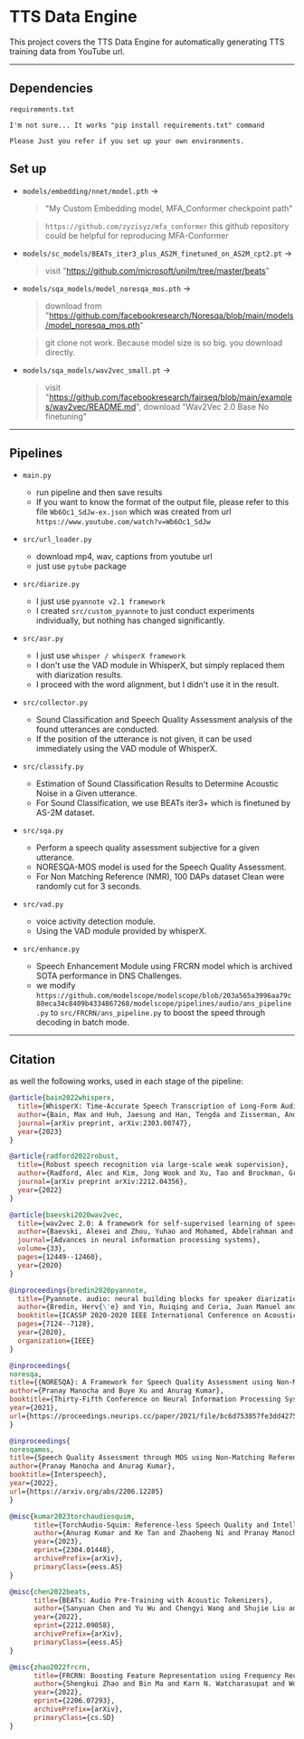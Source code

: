 # TTS Data Engine
This project covers the TTS Data Engine for automatically generating TTS training data from YouTube url.

---

## Dependencies
```
requirements.txt

I'm not sure... It works "pip install requirements.txt" command

Please Just you refer if you set up your own environments.
```

## Set up

- `models/embedding/nnet/model.pth` &rarr;
    > "My Custom Embedding model, MFA_Conformer checkpoint path"

    > `https://github.com/zyzisyz/mfa_conformer` this github repository could be helpful for reproducing MFA-Conformer

- `models/sc_models/BEATs_iter3_plus_AS2M_finetuned_on_AS2M_cpt2.pt` &rarr;
    > visit "https://github.com/microsoft/unilm/tree/master/beats"

- `models/sqa_models/model_noresqa_mos.pth` &rarr;
    > download from "https://github.com/facebookresearch/Noresqa/blob/main/models/model_noresqa_mos.pth"

    > git clone not work. Because model size is so big. you download directly.

- `models/sqa_models/wav2vec_small.pt` &rarr;
    > visit "https://github.com/facebookresearch/fairseq/blob/main/examples/wav2vec/README.md", download "Wav2Vec 2.0 Base No finetuning"

---

## Pipelines

- `main.py`
    - run pipeline and then save results
    - If you want to know the format of the output file, please refer to this file `Wb6Oc1_SdJw-ex.json` which was created from url `https://www.youtube.com/watch?v=Wb6Oc1_SdJw`

- `src/url_loader.py`
    - download mp4, wav, captions from youtube url
    - just use `pytube` package

- `src/diarize.py`
    - I just use `pyannote v2.1 framework`
    - I created `src/custom_pyannote` to just conduct experiments individually, but nothing has changed significantly.

- `src/asr.py`
    - I just use `whisper / whisperX framework`
    - I don't use the VAD module in WhisperX, but simply replaced them with diarization results.
    - I proceed with the word alignment, but I didn't use it in the result.

- `src/collector.py`
    - Sound Classification and Speech Quality Assessment analysis of the found utterances are conducted.
    - If the position of the utterance is not given, it can be used immediately using the VAD module of WhisperX.

- `src/classify.py`
    - Estimation of Sound Classification Results to Determine Acoustic Noise in a Given utterance.
    - For Sound Classification, we use BEATs iter3+ which is finetuned by AS-2M dataset.

- `src/sqa.py`
    - Perform a speech quality assessment subjective for a given utterance.
    - NORESQA-MOS model is used for the Speech Quality Assessment.
    - For Non Matching Reference (NMR), 100 DAPs dataset Clean were randomly cut for 3 seconds.

- `src/vad.py`
    - voice activity detection module.
    - Using the VAD module provided by whisperX.

- `src/enhance.py`
    - Speech Enhancement Module using FRCRN model which is archived SOTA performance in DNS Challenges.
    - we modify `https://github.com/modelscope/modelscope/blob/203a565a3996aa79c80eca34c8409b4334867268/modelscope/pipelines/audio/ans_pipeline.py` to `src/FRCRN/ans_pipeline.py` to boost the speed through decoding in batch mode.

---

## Citation

as well the following works, used in each stage of the pipeline:
```bibtex
@article{bain2022whisperx,
  title={WhisperX: Time-Accurate Speech Transcription of Long-Form Audio},
  author={Bain, Max and Huh, Jaesung and Han, Tengda and Zisserman, Andrew},
  journal={arXiv preprint, arXiv:2303.00747},
  year={2023}
}
```

```bibtex
@article{radford2022robust,
  title={Robust speech recognition via large-scale weak supervision},
  author={Radford, Alec and Kim, Jong Wook and Xu, Tao and Brockman, Greg and McLeavey, Christine and Sutskever, Ilya},
  journal={arXiv preprint arXiv:2212.04356},
  year={2022}
}
```

```bibtex
@article{baevski2020wav2vec,
  title={wav2vec 2.0: A framework for self-supervised learning of speech representations},
  author={Baevski, Alexei and Zhou, Yuhao and Mohamed, Abdelrahman and Auli, Michael},
  journal={Advances in neural information processing systems},
  volume={33},
  pages={12449--12460},
  year={2020}
}
```

```bibtex
@inproceedings{bredin2020pyannote,
  title={Pyannote. audio: neural building blocks for speaker diarization},
  author={Bredin, Herv{\'e} and Yin, Ruiqing and Coria, Juan Manuel and Gelly, Gregory and Korshunov, Pavel and Lavechin, Marvin and Fustes, Diego and Titeux, Hadrien and Bouaziz, Wassim and Gill, Marie-Philippe},
  booktitle={ICASSP 2020-2020 IEEE International Conference on Acoustics, Speech and Signal Processing (ICASSP)},
  pages={7124--7128},
  year={2020},
  organization={IEEE}
}
```

```bibtex
@inproceedings{
noresqa,
title={{NORESQA}: A Framework for Speech Quality Assessment using Non-Matching References},
author={Pranay Manocha and Buye Xu and Anurag Kumar},
booktitle={Thirty-Fifth Conference on Neural Information Processing Systems},
year={2021},
url={https://proceedings.neurips.cc/paper/2021/file/bc6d753857fe3dd4275dff707dedf329-Paper.pdf}
}

@inproceedings{
noresqamos,
title={Speech Quality Assessment through MOS using Non-Matching References},
author={Pranay Manocha and Anurag Kumar},
booktitle={Interspeech},
year={2022},
url={https://arxiv.org/abs/2206.12285}
}
```

```bibtex
@misc{kumar2023torchaudiosquim,
      title={TorchAudio-Squim: Reference-less Speech Quality and Intelligibility measures in TorchAudio}, 
      author={Anurag Kumar and Ke Tan and Zhaoheng Ni and Pranay Manocha and Xiaohui Zhang and Ethan Henderson and Buye Xu},
      year={2023},
      eprint={2304.01448},
      archivePrefix={arXiv},
      primaryClass={eess.AS}
}
```

```bibtex
@misc{chen2022beats,
      title={BEATs: Audio Pre-Training with Acoustic Tokenizers}, 
      author={Sanyuan Chen and Yu Wu and Chengyi Wang and Shujie Liu and Daniel Tompkins and Zhuo Chen and Furu Wei},
      year={2022},
      eprint={2212.09058},
      archivePrefix={arXiv},
      primaryClass={eess.AS}
}
```

```bibtex
@misc{zhao2022frcrn,
      title={FRCRN: Boosting Feature Representation using Frequency Recurrence for Monaural Speech Enhancement}, 
      author={Shengkui Zhao and Bin Ma and Karn N. Watcharasupat and Woon-Seng Gan},
      year={2022},
      eprint={2206.07293},
      archivePrefix={arXiv},
      primaryClass={cs.SD}
}
```